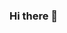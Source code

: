 ### Hi there 👋

<!--
**MajeurTest/majeurtest** is a ✨ _special_ ✨ repository because its `README.md` (this file) appears on your GitHub profile.

Here are some ideas to get you started:

- 🔭 I’m currently working on a website that is taking time for me
- 🌱 I’m currently learning how to use JS effects
- 👯 I’m looking to collaborate on ...
- 🤔 I’m looking for help with ...
- 💬 Ask me about coding in Python, Java, HTML, CSS, JS, PHP and SQL if you want
- 📫 How to reach me: fell free to contact me on Discord (MajeurTest#7012) or on tweeter (@MajeurTestGD)
- 😄 Pronouns: ...
- ⚡ Fun fact: I love coding (what a surprise)
-->
